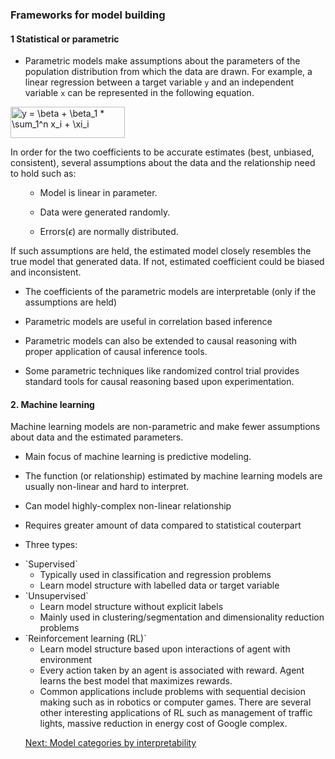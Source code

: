 ### Frameworks for model building 

#### 1 Statistical or parametric


- Parametric models make assumptions about the parameters of the population distribution from which the data are drawn. For example, a linear regression between a target variable `y` and an independent variable `x` can be represented in the following equation.


<img src="http://www.sciweavers.org/tex2img.php?eq=y%20%3D%20%20%20%5Cbeta%20%20%2B%20%20%5Cbeta_1%20%2A%20%20%5Csum_1%5En%20x_i%20%2B%20%20%20%5Cxi_i&bc=White&fc=Black&im=jpg&fs=12&ff=arev&edit=0" align="center" border="0" alt="y =   \beta  +  \beta_1 *  \sum_1^n x_i +   \xi_i" width="183" height="50" />

In order for the two coefficients to be accurate estimates (best, unbiased, consistent), several assumptions about the data and the relationship need to hold such as:

<ul>
    
- Model is linear in parameter.
    
- Data were generated randomly.

- Errors($\epsilon$) are normally distributed.
</ul>

If such assumptions are held, the estimated model closely resembles the true model that generated data. If not, estimated coefficient could be biased and inconsistent.

- The coefficients of the parametric models are interpretable (only if the assumptions are held)

- Parametric models are useful in correlation based inference

- Parametric models can also be extended to causal reasoning with proper application of causal inference tools.

- Some parametric techniques like randomized control trial provides standard tools for causal reasoning based upon experimentation.


#### 2. Machine learning 

Machine learning models are non-parametric and make fewer assumptions about data and the estimated parameters.

- Main focus of machine learning is predictive modeling.

- The function (or relationship) estimated by machine learning models are usually non-linear and hard to interpret.

- Can model highly-complex non-linear relationship 

- Requires greater amount of data compared to statistical couterpart

- Three types:
<ul><li>
    `Supervised` 
  <ul><li>
    Typically used in classification and regression problems 
    <li> Learn model structure with labelled data or target variable 
</ul>
<li>
    `Unsupervised` 
    <ul><li>
    Learn model structure without explicit labels
    <li>Mainly used in clustering/segmentation and dimensionality reduction problems
    
 </ul>
 <li> `Reinforcement learning (RL)`
    <ul> <li>Learn model structure based upon interactions of agent with environment
     <li>Every action taken by an agent is associated with reward. Agent learns the best model that maximizes rewards.
     <li>Common applications include problems with sequential decision making such as in robotics or computer games. There are several other interesting applications of RL such as management of traffic lights, massive reduction in energy cost of Google complex.
     </ul>
     
     
 [Next: Model categories by interpretability](types-by-interpretability.md)
